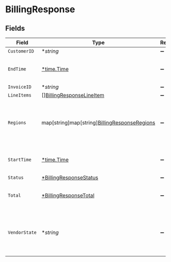 # BillingResponse


## Fields

| Field                                                                                         | Type                                                                                          | Required                                                                                      | Description                                                                                   | Example                                                                                       |
| --------------------------------------------------------------------------------------------- | --------------------------------------------------------------------------------------------- | --------------------------------------------------------------------------------------------- | --------------------------------------------------------------------------------------------- | --------------------------------------------------------------------------------------------- |
| `CustomerID`                                                                                  | **string*                                                                                     | :heavy_minus_sign:                                                                            | N/A                                                                                           | x4xCwxxJxGCx123Rx5xTx                                                                         |
| `EndTime`                                                                                     | [*time.Time](https://pkg.go.dev/time#Time)                                                    | :heavy_minus_sign:                                                                            | Date and time in ISO 8601 format.                                                             | 2020-04-09T18:14:30Z                                                                          |
| `InvoiceID`                                                                                   | **string*                                                                                     | :heavy_minus_sign:                                                                            | N/A                                                                                           | 7SlAESxcJ2zxHOV4gQ9y9X                                                                        |
| `LineItems`                                                                                   | [][BillingResponseLineItem](../../models/shared/billingresponselineitem.md)                   | :heavy_minus_sign:                                                                            | N/A                                                                                           |                                                                                               |
| `Regions`                                                                                     | map[string]map[string][BillingResponseRegions](../../models/shared/billingresponseregions.md) | :heavy_minus_sign:                                                                            | Breakdown of regional data for products that are region based.                                |                                                                                               |
| `StartTime`                                                                                   | [*time.Time](https://pkg.go.dev/time#Time)                                                    | :heavy_minus_sign:                                                                            | Date and time in ISO 8601 format.                                                             | 2020-04-09T18:14:30Z                                                                          |
| `Status`                                                                                      | [*BillingResponseStatus](../../models/shared/billingresponsestatus.md)                        | :heavy_minus_sign:                                                                            | N/A                                                                                           |                                                                                               |
| `Total`                                                                                       | [*BillingResponseTotal](../../models/shared/billingresponsetotal.md)                          | :heavy_minus_sign:                                                                            | Complete summary of the billing information.                                                  |                                                                                               |
| `VendorState`                                                                                 | **string*                                                                                     | :heavy_minus_sign:                                                                            | The current state of our third-party billing vendor. One of `up` or `down`.                   |                                                                                               |